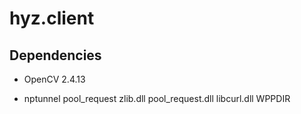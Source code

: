 # hyz.client
## Dependencies

- OpenCV 2.4.13

- nptunnel pool_request
zlib.dll
pool_request.dll
libcurl.dll
WPPDIR
